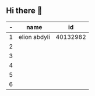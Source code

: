 ## Hi there 👋

| - | name | id |
|----------|----------|----------|
|1|elion abdyli|40132982|
|2|||
|3|||
|4|||
|5|||
|6|||
